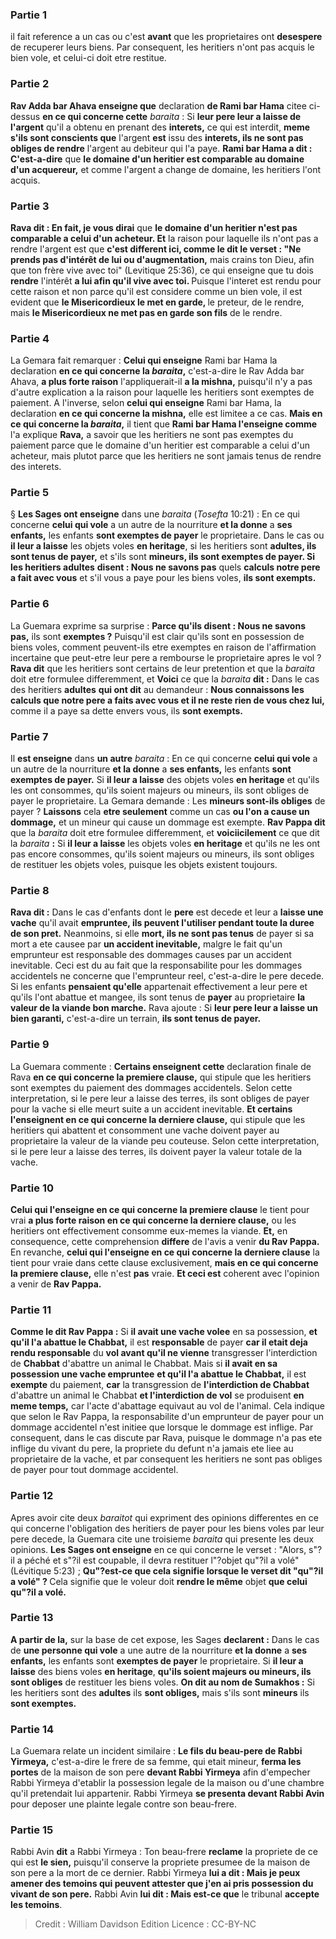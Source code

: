 
### Partie 1
il fait reference a un cas ou c'est <b>avant</b> que les proprietaires ont <b>desespere</b> de recuperer leurs biens. Par consequent, les heritiers n'ont pas acquis le bien vole, et celui-ci doit etre restitue.

### Partie 2
<b>Rav Adda bar Ahava enseigne que</b> declaration <b>de Rami bar Hama</b> citee ci-dessus <b>en ce qui concerne cette</b> <i>baraita</i> : Si <b>leur pere leur a laisse de l'argent</b> qu'il a obtenu en prenant des <b>interets,</b> ce qui est interdit, <b>meme s'ils sont conscients que</b> l'argent <b>est</b> issu des <b>interets, ils ne sont pas obliges de rendre</b> l'argent au debiteur qui l'a paye. <b>Rami bar Hama a dit : C'est-a-dire</b> que <b>le domaine d'un heritier est comparable au domaine d'un acquereur,</b> et comme l'argent a change de domaine, les heritiers l'ont acquis.

### Partie 3
<b>Rava dit : En fait, je vous dirai</b> que <b>le domaine d'un heritier n'est pas comparable a celui d'un acheteur. Et</b> la raison pour laquelle ils n'ont pas a rendre l'argent est que <b>c'est different ici, comme le dit le verset : "Ne prends pas d'intérêt de lui ou d'augmentation,</b> mais crains ton Dieu, afin que ton frère vive avec toi" (Levitique 25:36), ce qui enseigne que tu dois <b>rendre</b> l'intérêt <b>a lui afin qu'il vive avec toi. </b> Puisque l'interet est rendu pour cette raison et non parce qu'il est considere comme un bien vole, il est evident que <b>le Misericordieux le met en garde, </b> le preteur, de le rendre, mais <b>le Misericordieux ne met pas en garde son fils</b> de le rendre.

### Partie 4
La Gemara fait remarquer : <b>Celui qui enseigne</b> Rami bar Hama la declaration <b>en ce qui concerne la <i>baraita</i>,</b> c'est-a-dire le Rav Adda bar Ahava, <b>a plus forte raison</b> l'appliquerait-il <b>a la mishna,</b> puisqu'il n'y a pas d'autre explication a la raison pour laquelle les heritiers sont exemptes de paiement. A l'inverse, selon <b>celui qui enseigne</b> Rami bar Hama, la declaration <b>en ce qui concerne la mishna,</b> elle est limitee a ce cas. <b>Mais en ce qui concerne la <i>baraita</i>,</b> il tient que <b>Rami bar Hama l'enseigne comme</b> l'a explique <b>Rava,</b> a savoir que les heritiers ne sont pas exemptes du paiement parce que le domaine d'un heritier est comparable a celui d'un acheteur, mais plutot parce que les heritiers ne sont jamais tenus de rendre des interets.

### Partie 5
§ <b>Les Sages ont enseigne</b> dans une <i>baraita</i> (<i>Tosefta</i> 10:21) : En ce qui concerne <b>celui qui vole</b> a un autre de la nourriture <b>et la donne</b> a <b>ses enfants,</b> les enfants <b>sont exemptes de payer</b> le proprietaire. Dans le cas ou <b>il leur a laisse</b> les objets voles <b>en heritage</b>, si les heritiers sont <b>adultes, ils sont tenus de payer,</b> et s'ils sont <b>mineurs, ils sont exemptes de payer. Si les heritiers adultes</b> <b>disent : Nous ne savons pas</b> quels <b>calculs notre pere a fait avec vous</b> et s'il vous a paye pour les biens voles, <b>ils sont exempts.</b>

### Partie 6
La Guemara exprime sa surprise : <b>Parce qu'ils disent : Nous ne savons pas,</b> ils sont <b>exemptes ?</b> Puisqu'il est clair qu'ils sont en possession de biens voles, comment peuvent-ils etre exemptes en raison de l'affirmation incertaine que peut-etre leur pere a rembourse le proprietaire apres le vol ? <b>Rava dit</b> que les heritiers sont certains de leur pretention et que la <i>baraita</i> doit etre formulee differemment, et <b>Voici</b> ce que la <i>baraita</i> <b>dit :</b> Dans le cas des heritiers <b>adultes</b> <b>qui ont dit</b> au demandeur : <b>Nous connaissons les calculs que notre pere a faits avec vous et il ne reste rien de vous chez lui,</b> comme il a paye sa dette envers vous, ils <b>sont exempts.</b>

### Partie 7
Il <b>est enseigne</b> dans <b>un autre</b> <i>baraita</i> : En ce qui concerne <b>celui qui vole</b> a un autre de la nourriture <b>et la donne</b> a <b>ses enfants,</b> les enfants <b>sont exemptes de payer.</b> Si <b>il leur a laisse</b> des objets voles <b>en heritage</b> et qu'ils les ont consommes, qu'ils soient majeurs ou mineurs, ils sont obliges</b> de payer le proprietaire. La Gemara demande : Les <b>mineurs sont-ils obliges</b> de payer ? <b>Laissons</b> cela <b>etre seulement</b> comme un cas <b>ou l'on a cause un dommage,</b> et un mineur qui cause un dommage est exempte. <b>Rav Pappa dit</b> que la <i>baraita</i> doit etre formulee differemment, et <b>voiciicilement</b> ce que dit la <i>baraita</i> <b>:</b> Si <b>il leur a laisse</b> les objets voles <b>en heritage</b> et qu'ils ne les ont pas encore consommes, qu'ils soient majeurs ou mineurs, ils sont obliges</b> de restituer les objets voles, puisque les objets existent toujours.

### Partie 8
<b>Rava dit :</b> Dans le cas d'enfants dont le <b>pere</b> est decede et leur a <b>laisse une vache</b> qu'il avait <b>empruntee, ils peuvent l'utiliser pendant toute la duree de son pret.</b> Neanmoins, si elle <b>mort, ils ne sont pas tenus</b> de payer si sa mort a ete causee par <b>un accident inevitable,</b> malgre le fait qu'un emprunteur est responsable des dommages causes par un accident inevitable. Ceci est du au fait que la responsabilite pour les dommages accidentels ne concerne que l'emprunteur reel, c'est-a-dire le pere decede. Si les enfants <b>pensaient qu'elle</b> appartenait effectivement a leur pere et qu'ils l'ont abattue et mangee, ils</b> sont tenus de <b>payer</b> au proprietaire <b>la valeur de la viande bon marche.</b> Rava ajoute : Si <b>leur pere leur a laisse un bien garanti,</b> c'est-a-dire un terrain, <b>ils sont tenus de payer.</b>

### Partie 9
La Guemara commente : <b>Certains enseignent cette</b> declaration finale de Rava <b>en ce qui concerne la premiere clause,</b> qui stipule que les heritiers sont exemptes du paiement des dommages accidentels. Selon cette interpretation, si le pere leur a laisse des terres, ils sont obliges de payer pour la vache si elle meurt suite a un accident inevitable. <b>Et certains l'enseignent en ce qui concerne la derniere clause,</b> qui stipule que les heritiers qui abattent et consomment une vache doivent payer au proprietaire la valeur de la viande peu couteuse. Selon cette interpretation, si le pere leur a laisse des terres, ils doivent payer la valeur totale de la vache.

### Partie 10
<b>Celui qui l'enseigne en ce qui concerne la premiere clause</b> le tient pour vrai <b>a plus forte raison en ce qui concerne la derniere clause,</b> ou les heritiers ont effectivement consomme eux-memes la viande. <b>Et,</b> en consequence, cette comprehension <b>differe</b> de l'avis a venir <b>du Rav Pappa.</b> En revanche, <b>celui qui l'enseigne en ce qui concerne la derniere clause</b> la tient pour vraie dans cette clause exclusivement, <b>mais en ce qui concerne la premiere clause,</b> elle n'est <b>pas</b> vraie. <b>Et ceci est</b> coherent avec l'opinion a venir de <b>Rav Pappa.</b>

### Partie 11
<b>Comme le dit Rav Pappa :</b> Si <b>il avait une vache volee</b> en sa possession, <b>et qu'il l'a abattue le Chabbat,</b> il est <b>responsable</b> de payer <b>car il etait deja rendu responsable</b> du <b>vol avant qu'il ne vienne</b> transgresser l'interdiction de <b>Chabbat</b> d'abattre un animal le Chabbat. Mais si <b>il avait en sa possession une vache empruntee</b> <b>et qu'il l'a abattue le Chabbat,</b> il est <b>exempte</b> du paiement, <b>car</b> la transgression de <b>l'interdiction de Chabbat</b> d'abattre un animal le Chabbat <b>et l'interdiction de vol</b> se produisent <b>en meme temps,</b> car l'acte d'abattage equivaut au vol de l'animal. Cela indique que selon le Rav Pappa, la responsabilite d'un emprunteur de payer pour un dommage accidentel n'est initiee que lorsque le dommage est inflige. Par consequent, dans le cas discute par Rava, puisque le dommage n'a pas ete inflige du vivant du pere, la propriete du defunt n'a jamais ete liee au proprietaire de la vache, et par consequent les heritiers ne sont pas obliges de payer pour tout dommage accidentel.

### Partie 12
Apres avoir cite deux <i>baraitot</i> qui expriment des opinions differentes en ce qui concerne l'obligation des heritiers de payer pour les biens voles par leur pere decede, la Guemara cite une troisieme <i>baraita</i> qui presente les deux opinions. <b>Les Sages ont enseigne</b> en ce qui concerne le verset : "Alors, s"?il a péché et s"?il est coupable, il devra restituer l"?objet qu"?il a volé"</b> (Lévitique 5:23) ; <b>Qu"?est-ce que cela signifie lorsque le verset dit "qu"?il a volé" ? </b> Cela signifie que le voleur doit <b>rendre le même</b> objet <b>que celui qu"?il a volé.</b>

### Partie 13
<b>A partir de la,</b> sur la base de cet expose, les Sages <b>declarent :</b> Dans le cas de <b>une personne qui vole</b> a une autre de la nourriture <b>et la donne</b> a <b>ses enfants,</b> les enfants sont <b>exemptes de payer</b> le proprietaire. Si <b>il leur a laisse</b> des biens voles <b>en heritage</b>, <b>qu'ils soient majeurs ou mineurs, ils sont obliges</b> de restituer les biens voles. <b>On dit au nom de Sumakhos :</b> Si les heritiers sont des <b>adultes</b> ils <b>sont obliges,</b> mais s'ils sont <b>mineurs</b> ils <b>sont exemptes.</b>

### Partie 14
La Guemara relate un incident similaire : <b>Le fils du beau-pere de Rabbi Yirmeya,</b> c'est-a-dire le frere de sa femme, qui etait mineur, <b>ferma les portes</b> de la maison de son pere <b>devant Rabbi Yirmeya</b> afin d'empecher Rabbi Yirmeya d'etablir la possession legale de la maison ou d'une chambre qu'il pretendait lui appartenir. Rabbi Yirmeya <b>se presenta devant Rabbi Avin</b> pour deposer une plainte legale contre son beau-frere.

### Partie 15
Rabbi Avin <b>dit</b> a Rabbi Yirmeya : Ton beau-frere <b>reclame</b> la propriete de ce qui est <b>le sien,</b> puisqu'il conserve la propriete presumee de la maison de son pere a la mort de ce dernier. Rabbi Yirmeya <b>lui a dit : Mais je peux amener des temoins qui peuvent attester que j'en ai pris possession du vivant de son pere.</b> Rabbi Avin <b>lui dit : Mais est-ce que</b> le tribunal <b>accepte les temoins</b>.

>Credit : William Davidson Edition
>Licence : CC-BY-NC